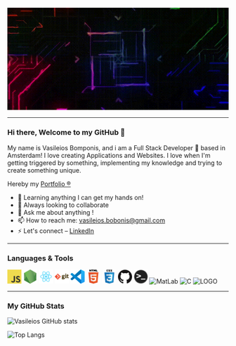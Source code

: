 
![ colorful Tech ](chain.gif) [](chain.gif)

---

### Hi there, Welcome to my GitHub 👋



My name is Vasileios Bomponis, and i am a Full Stack Developer 🚀 based in Amsterdam! I love creating Applications and Websites. I love when I'm getting triggered by something, implementing my knowledge and trying to create something unique.

Hereby my [Portfolio ®](https://vasileiosbomponis.netlify.app/)

- 🌱 Learning anything I can get my hands on!
- 👯 Always looking to collaborate
- 💬 Ask me about anything !
- 📫 How to reach me: vasileios.bobonis@gmail.com
- ⚡ Let's connect – [LinkedIn](https://www.linkedin.com/in/vasileios-bomponis-a20673121/)

---

### Languages & Tools

<p style='align:left'>
<img height='32' width='32' alt= 'JavaScript'src='https://raw.githubusercontent.com/github/explore/80688e429a7d4ef2fca1e82350fe8e3517d3494d/topics/javascript/javascript.png'>
<img height='32' width='32' alt='node.js' src='https://raw.githubusercontent.com/github/explore/80688e429a7d4ef2fca1e82350fe8e3517d3494d/topics/nodejs/nodejs.png'>
<img height='32' width='32' alt='react.js' src='https://raw.githubusercontent.com/github/explore/80688e429a7d4ef2fca1e82350fe8e3517d3494d/topics/react/react.png'>
<img height='32' width='32' alt='git' src='https://raw.githubusercontent.com/github/explore/80688e429a7d4ef2fca1e82350fe8e3517d3494d/topics/git/git.png'>
<img height='32' width='32' alt= 'Visual Studio Code'src='https://raw.githubusercontent.com/github/explore/80688e429a7d4ef2fca1e82350fe8e3517d3494d/topics/visual-studio-code/visual-studio-code.png'>
<img height='32' width='32' alt= 'HTML5' src='https://raw.githubusercontent.com/github/explore/80688e429a7d4ef2fca1e82350fe8e3517d3494d/topics/html/html.png'>
<img height='32' width='32' alt= 'CSS3' src='https://raw.githubusercontent.com/github/explore/80688e429a7d4ef2fca1e82350fe8e3517d3494d/topics/css/css.png'>
<img height='32' width='32' alt= 'GitHub' src='https://raw.githubusercontent.com/github/explore/78df643247d429f6cc873026c0622819ad797942/topics/github/github.png'>
<img height='32' width='32' alt= 'terminal' src='https://raw.githubusercontent.com/github/explore/80688e429a7d4ef2fca1e82350fe8e3517d3494d/topics/terminal/terminal.png'>
<img height='32' width='32' alt= 'MatLab'src='https://upload.wikimedia.org/wikipedia/commons/thumb/2/21/Matlab_Logo.png/667px-Matlab_Logo.png'>
<img height='32' width='32' alt= 'C'src='https://upload.wikimedia.org/wikipedia/commons/thumb/1/18/C_Programming_Language.svg/1200px-C_Programming_Language.svg.png'>
<img height='32' width='32' alt= 'LOGO'src='https://logos-download.com/wp-content/uploads/2016/02/Siemens_logo_blue.svg'>
</p>


---

### My GitHub Stats

![Vasileios GitHub stats](https://github-readme-stats.vercel.app/api?username=Vasileios1314&show_icons=true&theme=radical)

![Top Langs](https://github-readme-stats.vercel.app/api/top-langs/?username=Vasileios1314&layout=compact&show_icons=true&theme=radical)




